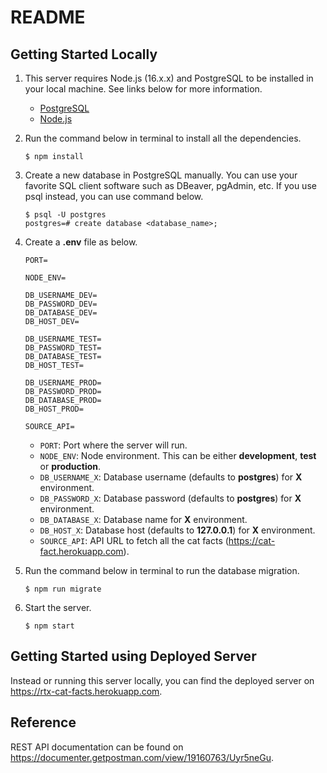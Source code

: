 # README

## Getting Started Locally

1. This server requires Node.js (16.x.x) and PostgreSQL to be installed in your local machine. See links below for more information.

   - [PostgreSQL](https://www.postgresql.org/download/)
   - [Node.js](https://nodejs.org/en/)

2. Run the command below in terminal to install all the dependencies.

   ```
   $ npm install
   ```

3. Create a new database in PostgreSQL manually. You can use your favorite SQL client software such as DBeaver, pgAdmin, etc. If you use psql instead, you can use command below.

   ```
   $ psql -U postgres
   postgres=# create database <database_name>;
   ```

4. Create a **.env** file as below.

   ```
   PORT=

   NODE_ENV=

   DB_USERNAME_DEV=
   DB_PASSWORD_DEV=
   DB_DATABASE_DEV=
   DB_HOST_DEV=

   DB_USERNAME_TEST=
   DB_PASSWORD_TEST=
   DB_DATABASE_TEST=
   DB_HOST_TEST=

   DB_USERNAME_PROD=
   DB_PASSWORD_PROD=
   DB_DATABASE_PROD=
   DB_HOST_PROD=

   SOURCE_API=
   ```

   - `PORT`: Port where the server will run.
   - `NODE_ENV`: Node environment. This can be either **development**, **test** or **production**.
   - `DB_USERNAME_X`: Database username (defaults to **postgres**) for **X** environment.
   - `DB_PASSWORD_X`: Database password (defaults to **postgres**) for **X** environment.
   - `DB_DATABASE_X`: Database name for **X** environment.
   - `DB_HOST_X`: Database host (defaults to **127.0.0.1**) for **X** environment.
   - `SOURCE_API`: API URL to fetch all the cat facts (https://cat-fact.herokuapp.com).

5. Run the command below in terminal to run the database migration.

   ```
   $ npm run migrate
   ```

6. Start the server.

   ```
   $ npm start
   ```

## Getting Started using Deployed Server

Instead or running this server locally, you can find the deployed server on https://rtx-cat-facts.herokuapp.com.

## Reference

REST API documentation can be found on https://documenter.getpostman.com/view/19160763/Uyr5neGu.
